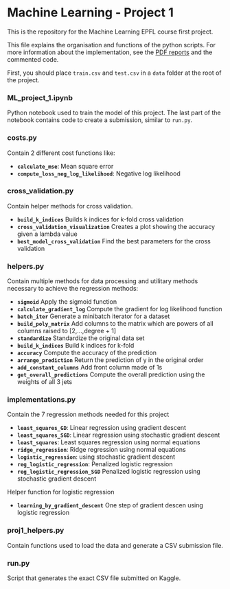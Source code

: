 # Machine Learning - Project 1

This is the repository for the Machine Learning EPFL course first project.

This file explains the organisation and functions of the python scripts. For more information about the implementation, see the [PDF reports](https://github.com/rakachan/Machinus-Learningus/tree/master/Rapport) and the commented code.

First, you should place `train.csv` and `test.csv` in a `data` folder at the root of the project.

### ML_project_1.ipynb

Python notebook used to train the model of this project. The last part of the notebook contains code to create a submission, similar to `run.py`.

### costs.py

Contain 2 different cost functions like:
- **`calculate_mse`**: Mean square error
- **`compute_loss_neg_log_likelihood`**: Negative log likelihood

### cross_validation.py

Contain helper methods for cross validation.
- **`build_k_indices`** Builds k indices for k-fold cross validation
- **`cross_validation_visualization`** Creates a plot showing the accuracy given a lambda value
- **`best_model_cross_validation`** Find the best parameters for the cross validation

### helpers.py
Contain multiple methods for data processing and utilitary methods necessary to achieve the regression methods:
- **`sigmoid`** Apply the sigmoid function
- **`calculate_gradient_log`** Compute the gradient for log likelihood function
- **`batch_iter`** Generate a minibatch iterator for a dataset
- **`build_poly_matrix`** Add columns to the matrix which are powers of all columns raised to [2,…,degree + 1]
- **`standardize`** Standardize the original data set
- **`build_k_indices`** Build k indices for k-fold
- **`accuracy`** Compute the accuracy of the prediction
- **`arrange_prediction`** Return the prediction of y in the original order 
- **`add_constant_columns`** Add front column made of 1s
- **`get_overall_predictions`** Compute the overall prediction using the weights of all 3 jets

### implementations.py
Contain the 7 regression methods needed for this project
- **`least_squares_GD`**: Linear regression using gradient descent
- **`least_squares_SGD`**: Linear regression using stochastic gradient descent
- **`least_squares`**: Least squares regression using normal equations
- **`ridge_regression`**: Ridge regression using normal equations
- **`logistic_regression`**: using stochastic gradient descent
- **`reg_logistic_regression`**: Penalized logistic regression
- **`reg_logistic_regression_SGD`** Penalized logistic regression using stochastic gradient descent

Helper function for logistic regression

* **`learning_by_gradient_descent`** One step of gradient descen using logistic regression

### proj1_helpers.py

Contain functions used to load the data and generate a CSV submission file.

### run.py
Script that generates the exact CSV file submitted on Kaggle.

